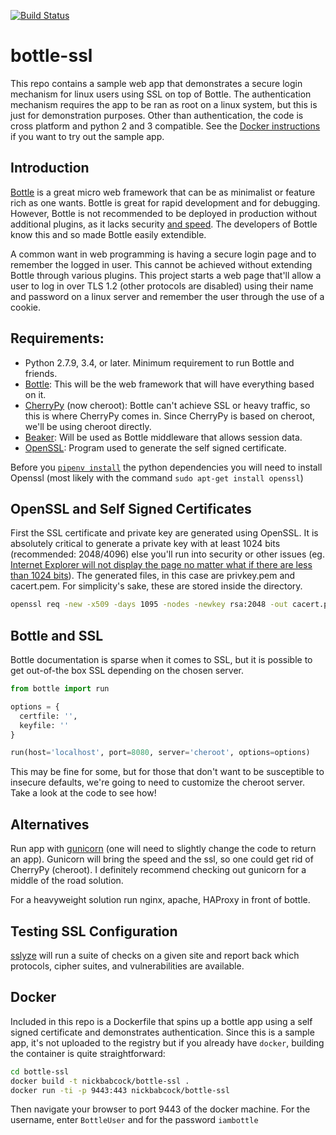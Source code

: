 [![Build Status](https://travis-ci.org/nickbabcock/bottle-ssl.svg?branch=master)](https://travis-ci.org/nickbabcock/bottle-ssl)

# bottle-ssl

This repo contains a sample web app that demonstrates a secure login mechanism
for linux users using SSL on top of Bottle. The authentication mechanism
requires the app to be ran as root on a linux system, but this is just for
demonstration purposes. Other than authentication, the code is cross platform
and python 2 and 3 compatible. See the [Docker instructions](#docker) if you
want to try out the sample app.

## Introduction

[Bottle][bottle] is a great micro web framework that can be as minimalist or
feature rich as one wants. Bottle is great for rapid development and for
debugging. However, Bottle is not recommended to be deployed in production
without additional plugins, as it lacks security [and speed][serverOptions].
The developers of Bottle know this and so made Bottle easily extendible.

A common want in web programming is having a secure login page and to remember
the logged in user. This cannot be achieved without extending Bottle through
various plugins. This project starts a web page that'll allow a user to log in
over TLS 1.2 (other protocols are disabled) using their name and password on a
linux server and remember the user through the use of a cookie.

## Requirements:

- Python 2.7.9, 3.4, or later. Minimum requirement to run Bottle and friends.
- [Bottle][bottle]: This will be the web framework that will have everything based on it.
- [CherryPy][cherrypy] (now cheroot): Bottle can't achieve SSL or heavy
  traffic, so this is where CherryPy comes in. Since CherryPy is based on
  cheroot, we'll be using cheroot directly.
- [Beaker][beaker]: Will be used as Bottle middleware that allows session data.
- [OpenSSL][openssl]: Program used to generate the self signed certificate.

Before you [`pipenv install`](http://docs.pipenv.org/en/latest/) the python
dependencies you will need to install Openssl (most likely with the command
`sudo apt-get install openssl`)

## OpenSSL and Self Signed Certificates

First the SSL certificate and private key are generated using OpenSSL. It is
absolutely critical to generate a private key with at least 1024 bits
(recommended: 2048/4096) else you'll run into security or other issues (eg.
[Internet Explorer will not display the page no matter what if there are less
than 1024 bits][1024bit]).  The generated files, in this case are privkey.pem and
cacert.pem. For simplicity's sake, these are stored inside the directory.

```bash
openssl req -new -x509 -days 1095 -nodes -newkey rsa:2048 -out cacert.pem -keyout privkey.pem
```

## Bottle and SSL

Bottle documentation is sparse when it comes to SSL, but it is possible to get
out-of-the box SSL depending on the chosen server.

```python
from bottle import run

options = {
  certfile: '',
  keyfile: ''
}

run(host='localhost', port=8080, server='cheroot', options=options)
```

This may be fine for some, but for those that don't want to be susceptible to
insecure defaults, we're going to need to customize the cheroot server. Take a
look at the code to see how!

## Alternatives

Run app with [gunicorn](http://gunicorn.org/) (one will need to slightly change
the code to return an app). Gunicorn will bring the speed and the ssl, so one
could get rid of CherryPy (cheroot). I definitely recommend checking out
gunicorn for a middle of the road solution.

For a heavyweight solution run nginx, apache, HAProxy in front of bottle.

## Testing SSL Configuration

[sslyze](https://github.com/nabla-c0d3/sslyze) will run a suite of checks on a
given site and report back which protocols, cipher suites, and vulnerabilities
are available.

## Docker

Included in this repo is a Dockerfile that spins up a bottle app using a self
signed certificate and demonstrates authentication. Since this is a sample app,
it's not uploaded to the registry but if you already have `docker`, building
the container is quite straightforward:

```bash
cd bottle-ssl
docker build -t nickbabcock/bottle-ssl .
docker run -ti -p 9443:443 nickbabcock/bottle-ssl
```

Then navigate your browser to port 9443 of the docker machine. For the
username, enter `BottleUser` and for the password `iambottle`

[bottle]: http://bottlepy.org/
[cherrypy]: http://cherrypy.org/
[beaker]: http://beaker.readthedocs.org/en/latest/
[pyopenssl]: https://launchpad.net/pyopenssl
[openssl]: http://openssl.org/
[serverOptions]: http://bottlepy.org/docs/dev/deployment.html#server-options
[1024bit]: http://technet.microsoft.com/en-us/security/advisory/2661254

